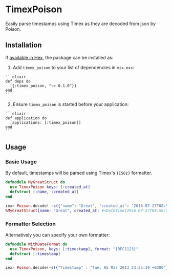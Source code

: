 # TimexPoison

Easily parse timestamps using Timex as they are decoded from json by Poison.

## Installation

If [available in Hex](https://hex.pm/docs/publish), the package can be installed as:

  1. Add `timex_poison` to your list of dependencies in `mix.exs`:

    ```elixir
    def deps do
      [{:timex_poison, "~> 0.1.0"}]
    end
    ```

  2. Ensure `timex_poison` is started before your application:

    ```elixir
    def application do
      [applications: [:timex_poison]]
    end
    ```

## Usage


### Basic Usage

By default, timestamps will be parsed using Timex's `{ISOz}` formatter.

```elixir
defmodule MyGreatStruct do
  use TimexPoison keys: [:created_at]
  defstruct [:name, :created_at]
end

iex> Poison.decode! ~s({"name": "Great", "created_at": "2016-07-27T08:50:08.681Z"}), as: %MyGreatStruct{}
%MyGreatStruct{name: "Great", created_at: #<DateTime(2016-07-27T08:50:08Z)>} 
```

### Formatter Selection

Alternatively you can specify your own formatter:

```elixir
defmodule WithDateFormat do
  use TimexPoison, keys: [:timestamp], format: "{RFC1123}"
  defstruct [:timestamp]
end

iex> Poison.decode(~s({"timestamp" : "Tue, 05 Mar 2013 23:25:19 +0200"}), as: %WithDateFormat{})
```
